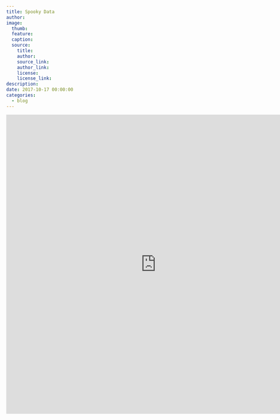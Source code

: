 ```yaml
---
title: Spooky Data
author:
image:
  thumb:
  feature:
  caption:
  source:
    title:
    author:
    source_link:
    author_link:
    license:
    license_link:
description:
date: 2017-10-17 00:00:00
categories:
  - blog
---
```



<embed style="width:800px;
 height: 800px;" src="http://datasf.org/SF-Halloween-Movie-Map/" />